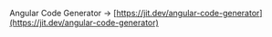 Angular Code Generator → [https://jit.dev/angular-code-generator](https://jit.dev/angular-code-generator)
